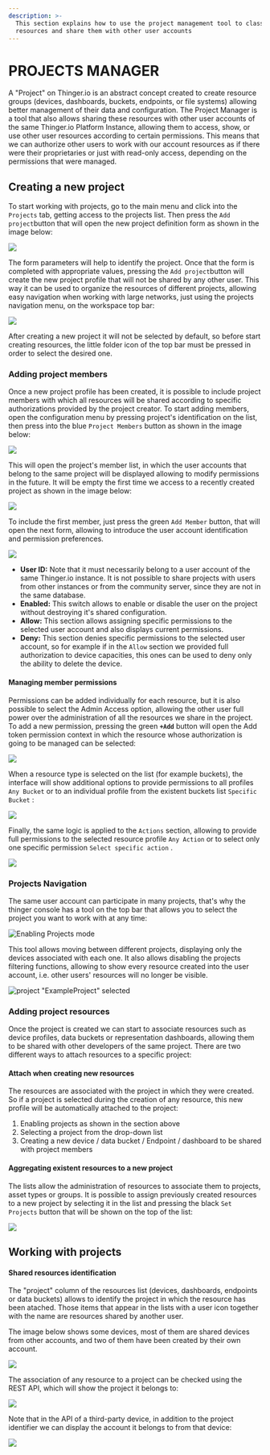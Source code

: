 ```yaml
---
description: >-
  This section explains how to use the project management tool to classify
  resources and share them with other user accounts
---
```


# PROJECTS MANAGER

A "Project" on Thinger.io is an abstract concept created to create resource groups \(devices, dashboards, buckets, endpoints, or file systems\) allowing better management of their data and configuration. The Project Manager is a tool that also allows sharing these resources with other user accounts of the same Thinger.io Platform Instance, allowing them to access, show, or use other user resources according to certain permissions. This means that we can authorize other users to work with our account resources as if there were their proprietaries or just with read-only access, depending on the permissions that were managed.  

## Creating a new project

To start working with projects, go to the main menu and click into the `Projects` tab, getting access to the projects list. Then press the `Add project`button that will open the new project definition form as shown in the image below:

![](.gitbook/assets/image%20%28180%29.png)

The form parameters will help to identify the project. Once that the form is completed with appropriate values, pressing the `Add project`button will create the new project profile that will not be shared by any other user. This way it can be used to organize the resources of different projects, allowing easy navigation when working with large networks, just using the projects navigation menu, on the workspace top bar:

![](.gitbook/assets/image%20%28164%29.png)

After creating a new project it will not be selected by default, so before start creating resources, the little folder icon of the top bar must be pressed in order to select the desired one.

### Adding project members

Once a new project profile has been created, it is possible to include project members with which all resources will be shared according to specific authorizations provided by the project creator. To start adding members, open the configuration menu by pressing project's identification on the list, then press into the blue `Project Members` button as shown in the image below:

![](.gitbook/assets/image%20%28122%29.png)

This will open the project's member list, in which the user accounts that belong to the same project will be displayed allowing to modify permissions in the future. It will be empty the first time we access to a recently created project as shown in the image below:

![](.gitbook/assets/image%20%2850%29.png)

To include the first member, just press the green `Add Member` button, that will open the next form, allowing to introduce the user account identification and permission preferences. 

![](.gitbook/assets/image%20%2820%29.png)

* **User ID:** Note that it must necessarily belong to a user account of the same Thinger.io instance. It is not possible to share projects with users from other instances or from the community server, since they are not in the same database.
* **Enabled:** This switch allows to enable or disable the user on the project without destroying it's shared configuration. 
* **Allow:** This section allows assigning specific permissions to the selected user account and also displays current permissions. 
* **Deny:** This section denies specific permissions to the selected user account, so for example if in the `Allow` section we provided full authorization to device capacities, this ones can be used to deny only the ability to delete the device.

#### Managing member permissions 

Permissions can be added individually for each resource, but it is also possible to select the Admin Access option, allowing the other user full power over the administration of all the resources we share in the project. To add a new permission, pressing the green **`+Add`** button will open the Add token permission context in which the resource whose authorization is going to be managed can be selected:

![](.gitbook/assets/image%20%28231%29.png)

When a resource type is selected on the list \(for example buckets\), the interface will show additional options to provide permissions to  all profiles `Any Bucket` or to an individual profile from the existent buckets list `Specific Bucket` : 

![](.gitbook/assets/image%20%2855%29.png)

Finally, the same logic is applied to the `Actions` section, allowing to provide full permissions to the selected resource profile `Any Action` or to select only one specific permission `Select specific action` .

![](.gitbook/assets/image%20%2879%29.png)

### Projects Navigation 

The same user account can participate in many projects, that's why the thinger console has a tool on the top bar that allows you to select the project you want to work with at any time:

![Enabling Projects mode](.gitbook/assets/image%20%28359%29.png)

This tool allows moving between different projects, displaying only the devices associated with each one. It also allows disabling the projects filtering functions, allowing to show every resource created into the user account, i.e. other users' resources will no longer be visible.

![project &quot;ExampleProject&quot; selected](.gitbook/assets/image%20%28387%29.png)

### Adding project resources

Once the project is created we can start to associate resources such as device profiles, data buckets or representation dashboards, allowing them to be shared with other developers of the same project. There are two different ways to attach resources to a specific project:

#### Attach when creating new resources

The resources are associated with the project in which they were created. So if a project is selected during the creation of any resource, this new profile will be automatically attached to the project:

1. Enabling projects as shown in the section above 
2. Selecting a project from the drop-down list
3. Creating a new device / data bucket / Endpoint / dashboard to be shared with project members 

#### Aggregating existent resources to a new project

The lists allow the administration of resources to associate them to projects, asset types or groups. It is possible to assign previously created resources to a new project by selecting it in the list and pressing the black `Set Projects` button that will be shown on the top of the list: 

![](.gitbook/assets/image%20%28389%29.png)

## Working with projects

#### Shared resources identification

The "project" column of the resources list \(devices, dashboards, endpoints or data buckets\) allows to identify the project in which the resource has been atached. Those items that appear in the lists with a user icon together with the name are resources shared by another user. 

The image below shows some devices, most of them are shared devices from other accounts, and two of them have been created by their own account.

![](.gitbook/assets/image%20%28349%29.png)

The association of any resource to a project can be checked using the REST API, which will show the project it belongs to:

![](.gitbook/assets/image%20%28118%29.png)

Note that in the API of a third-party device, in addition to the project identifier we can display the account it belongs to from that device:

![](.gitbook/assets/image%20%2897%29.png)



